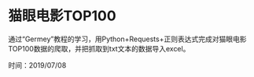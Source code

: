 # 猫眼电影TOP100

通过“Germey”教程的学习，用Python+Requests+正则表达式完成对猫眼电影TOP100数据的爬取，并把抓取到txt文本的数据导入excel。

时间：2019/07/08
